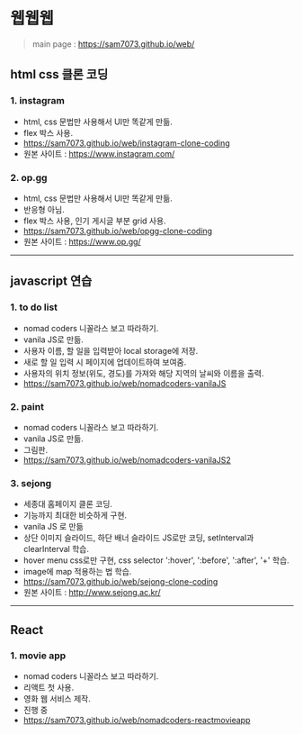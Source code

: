 # 웹웹웹

> main page : https://sam7073.github.io/web/

## html css 클론 코딩

### 1. instagram

- html, css 문법만 사용해서 UI만 똑같게 만듦.
- flex 박스 사용.
- https://sam7073.github.io/web/instagram-clone-coding
- 원본 사이트 : https://www.instagram.com/

### 2. op.gg

- html, css 문법만 사용해서 UI만 똑같게 만듦.
- 반응형 아님.
- flex 박스 사용, 인기 게시글 부분 grid 사용.
- https://sam7073.github.io/web/opgg-clone-coding
- 원본 사이트 : https://www.op.gg/

---

## javascript 연습

### 1. to do list

- nomad coders 니꼴라스 보고 따라하기.
- vanila JS로 만듦.
- 사용자 이름, 할 일을 입력받아 local storage에 저장.
- 새로 할 일 입력 시 페이지에 업데이트하여 보여줌.
- 사용자의 위치 정보(위도, 경도)를 가져와 해당 지역의 날씨와 이름을 출력.
- https://sam7073.github.io/web/nomadcoders-vanilaJS

### 2. paint

- nomad coders 니꼴라스 보고 따라하기.
- vanila JS로 만듦.
- 그림판.
- https://sam7073.github.io/web/nomadcoders-vanilaJS2

### 3. sejong
- 세종대 홈페이지 클론 코딩.
- 기능까지 최대한 비슷하게 구현.
- vanila JS 로 만듦
- 상단 이미지 슬라이드, 하단 배너 슬라이드 JS로만 코딩, setInterval과 clearInterval 학습.
- hover menu css로만 구현, css selector ':hover', ':before', ':after', '+' 학습.
- image에 map 적용하는 법 학습.
- https://sam7073.github.io/web/sejong-clone-coding
- 원본 사이트 : http://www.sejong.ac.kr/

---

## React

### 1. movie app

- nomad coders 니꼴라스 보고 따라하기.
- 리액트 첫 사용.
- 영화 웹 서비스 제작.
- 진행 중
- https://sam7073.github.io/web/nomadcoders-reactmovieapp
